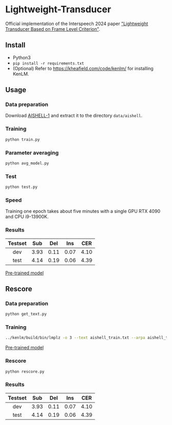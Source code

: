 # Lightweight-Transducer
Official implementation of the Interspeech 2024 paper ["Lightweight Transducer Based on Frame Level Criterion"](https://www.isca-archive.org/interspeech_2024/wan24_interspeech.pdf).

## Install
- Python3
- `pip install -r requirements.txt`
- (Optional) Refer to https://kheafield.com/code/kenlm/ for installing KenLM.

## Usage
### Data preparation
Download [AISHELL-1](https://www.openslr.org/resources/33/data_aishell.tgz) and extract it to the directory `data/aishell`.

### Training
```bash
python train.py
```

### Parameter averaging
```bash
python avg_model.py
```

### Test
```bash
python test.py
```

### Speed
Training one epoch takes about five minutes with a single GPU RTX 4090 and CPU i9-13900K.

### Results
| Testset |   Sub  |  Del  | Ins  |  CER |
| :---: |:----: |:----: |:----: | :----: |
| dev | 3.93  |  0.11  |  0.07  | 4.10 |
| test | 4.14  |  0.19  |  0.06  | 4.39 |

[Pre-trained model](https://drive.google.com/file/d/1J3AEiurRSS0sjLqqcxiho0r-ykaqqotV/view?usp=sharing)

## Rescore
### Data preparation
```bash
python get_text.py
```

### Training
```bash
../kenlm/build/bin/lmplz -o 3 --text aishell_train.txt --arpa aishell_train.arpa -S 10% --interpolate_unigrams 0
```

[Pre-trained model](https://drive.google.com/file/d/1xwyQGTs_41Dww3KL5jx0s4_sfM5QIWO1/view?usp=sharing)

### Rescore
```bash
python rescore.py
```

### Results
| Testset |   Sub  |  Del  | Ins  |  CER |
| :---: |:----: |:----: |:----: | :----: |
| dev | 3.93  |  0.11  |  0.07  | 4.10 |
| test | 4.14  |  0.19  |  0.06  | 4.39 |